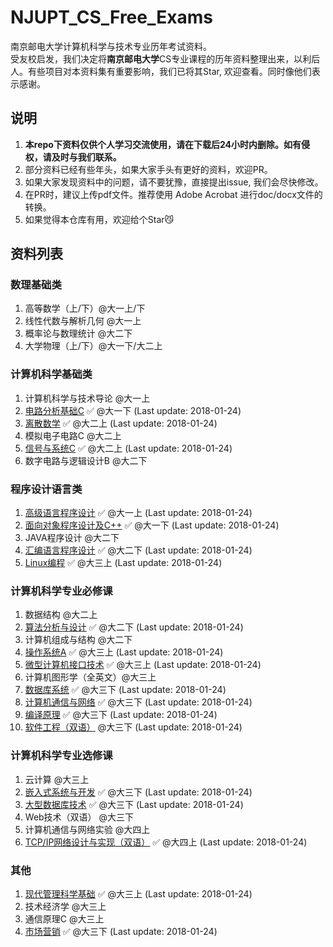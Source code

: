 # NJUPT_CS_Free_Exams
南京邮电大学计算机科学与技术专业历年考试资料。  
受友校启发，我们决定将**南京邮电大学**CS专业课程的历年资料整理出来，以利后人。有些项目对本资料集有重要影响，我们已将其Star, 欢迎查看。同时像他们表示感谢。 

## 说明
1. **本repo下资料仅供个人学习交流使用，请在下载后24小时内删除。如有侵权，请及时与我们联系。**
2. 部分资料已经有些年头，如果大家手头有更好的资料，欢迎PR。 
3. 如果大家发现资料中的问题，请不要犹豫，直接提出issue, 我们会尽快修改。
4. 在PR时，建议上传pdf文件。推荐使用 Adobe Acrobat 进行doc/docx文件的转换。
5. 如果觉得本仓库有用，欢迎给个Star😼

## 资料列表
### 数理基础类
1. 高等数学（上/下）@大一上/下
2. 线性代数与解析几何 @大一上
3. 概率论与数理统计 @大二下
4. 大学物理（上/下）@大一下/大二上

### 计算机科学基础类
1. 计算机科学与技术导论 @大一上
2. [电路分析基础C](https://github.com/NJUPTFreeExams/NJUPT_CS_Free_Exams/tree/master/%E5%A4%A7%E4%B8%80%E4%B8%8B/%E7%94%B5%E8%B7%AF%E5%88%86%E6%9E%90%E5%9F%BA%E7%A1%80C) ✅ @大一下 (Last update: 2018-01-24)
3. [离散数学](https://github.com/NJUPTFreeExams/NJUPT_CS_Free_Exams/tree/master/%E5%A4%A7%E4%BA%8C%E4%B8%8A/%E7%A6%BB%E6%95%A3%E6%95%B0%E5%AD%A6) ✅ @大二上 (Last update: 2018-01-24)
4. 模拟电子电路C @大二上
5. [信号与系统C](https://github.com/NJUPTFreeExams/NJUPT_CS_Free_Exams/tree/master/%E5%A4%A7%E4%BA%8C%E4%B8%8A/%E4%BF%A1%E5%8F%B7%E4%B8%8E%E7%B3%BB%E7%BB%9FC) ✅ @大二上 (Last update: 2018-01-24)
6. 数字电路与逻辑设计B @大二下

### 程序设计语言类
1. [高级语言程序设计](https://github.com/NJUPTFreeExams/NJUPT_CS_Free_Exams/tree/master/%E5%A4%A7%E4%B8%80%E4%B8%8A/%E9%AB%98%E7%BA%A7%E8%AF%AD%E8%A8%80%E7%A8%8B%E5%BA%8F%E8%AE%BE%E8%AE%A1) ✅ @大一上 (Last update: 2018-01-24)
2. [面向对象程序设计及C++](https://github.com/NJUPTFreeExams/NJUPT_CS_Free_Exams/tree/master/%E5%A4%A7%E4%B8%80%E4%B8%8B/%E9%9D%A2%E5%90%91%E5%AF%B9%E8%B1%A1%E7%A8%8B%E5%BA%8F%E8%AE%BE%E8%AE%A1%E5%8F%8AC%2B%2B) ✅ @大一下 (Last update: 2018-01-24)
3. JAVA程序设计 @大二下
4. [汇编语言程序设计](https://github.com/NJUPTFreeExams/NJUPT_CS_Free_Exams/tree/master/%E5%A4%A7%E4%B8%89%E4%B8%8A/%E6%B1%87%E7%BC%96%E8%AF%AD%E8%A8%80%E7%A8%8B%E5%BA%8F%E8%AE%BE%E8%AE%A1) ✅ @大二下 (Last update: 2018-01-24)
5. [Linux编程](https://github.com/NJUPTFreeExams/NJUPT_CS_Free_Exams/tree/master/%E5%A4%A7%E4%B8%89%E4%B8%8A/Linux%E7%BC%96%E7%A8%8B) ✅ @大三上 (Last update: 2018-01-24)

### 计算机科学专业必修课
1. 数据结构 @大二上
2. [算法分析与设计](https://github.com/NJUPTFreeExams/NJUPT_CS_Free_Exams/tree/master/%E5%A4%A7%E4%BA%8C%E4%B8%8B/%E7%AE%97%E6%B3%95%E5%88%86%E6%9E%90%E4%B8%8E%E8%AE%BE%E8%AE%A1) ✅ @大二下 (Last update: 2018-01-24)
3. 计算机组成与结构 @大二下
4. [操作系统A](https://github.com/NJUPTFreeExams/NJUPT_CS_Free_Exams/tree/master/%E5%A4%A7%E4%B8%89%E4%B8%8A/%E6%93%8D%E4%BD%9C%E7%B3%BB%E7%BB%9FA) ✅ @大三上 (Last update: 2018-01-24)
5. [微型计算机接口技术](https://github.com/NJUPTFreeExams/NJUPT_CS_Free_Exams/tree/master/%E5%A4%A7%E4%B8%89%E4%B8%8A/%E5%BE%AE%E5%9E%8B%E8%AE%A1%E7%AE%97%E6%9C%BA%E6%8E%A5%E5%8F%A3%E6%8A%80%E6%9C%AF) ✅ @大三上 (Last update: 2018-01-24)
6. 计算机图形学（全英文）@大三上
7. [数据库系统](https://github.com/NJUPTFreeExams/NJUPT_CS_Free_Exams/tree/master/%E5%A4%A7%E4%B8%89%E4%B8%8B/%E6%95%B0%E6%8D%AE%E5%BA%93%E7%B3%BB%E7%BB%9F) ✅ @大三下 (Last update: 2018-01-24)
8. [计算机通信与网络](https://github.com/NJUPTFreeExams/NJUPT_CS_Free_Exams/tree/master/%E5%A4%A7%E4%B8%89%E4%B8%8B/%E8%AE%A1%E7%AE%97%E6%9C%BA%E9%80%9A%E4%BF%A1%E4%B8%8E%E7%BD%91%E7%BB%9C) ✅ @大三下 (Last update: 2018-01-24)
9. [编译原理](https://github.com/NJUPTFreeExams/NJUPT_CS_Free_Exams/tree/master/%E5%A4%A7%E4%B8%89%E4%B8%8B/%E7%BC%96%E8%AF%91%E5%8E%9F%E7%90%86) ✅ @大三下 (Last update: 2018-01-24)
10. [软件工程（双语）](https://github.com/NJUPTFreeExams/NJUPT_CS_Free_Exams/tree/master/%E5%A4%A7%E4%B8%89%E4%B8%8B/%E8%BD%AF%E4%BB%B6%E5%B7%A5%E7%A8%8B%EF%BC%88%E5%8F%8C%E8%AF%AD%EF%BC%89) @大三下 (Last update: 2018-01-24)

### 计算机科学专业选修课
1. 云计算 @大三上
2. [嵌入式系统与开发](https://github.com/NJUPTFreeExams/NJUPT_CS_Free_Exams/tree/master/%E5%A4%A7%E4%B8%89%E4%B8%8B/%E5%B5%8C%E5%85%A5%E5%BC%8F%E7%B3%BB%E7%BB%9F%E4%B8%8E%E5%BC%80%E5%8F%91) ✅ @大三下 (Last update: 2018-01-24)
3. [大型数据库技术](https://github.com/NJUPTFreeExams/NJUPT_CS_Free_Exams/tree/master/%E5%A4%A7%E4%B8%89%E4%B8%8B/%E5%A4%A7%E5%9E%8B%E6%95%B0%E6%8D%AE%E5%BA%93%E6%8A%80%E6%9C%AF) ✅ @大三下 (Last update: 2018-01-24)
4. Web技术（双语） @大三下
5. 计算机通信与网络实验 @大四上
6. [TCP/IP网络设计与实现（双语）](https://github.com/NJUPTFreeExams/NJUPT_CS_Free_Exams/tree/master/%E5%A4%A7%E5%9B%9B%E4%B8%8A/TCP:IP%E7%BD%91%E7%BB%9C%E8%AE%BE%E8%AE%A1%E4%B8%8E%E5%AE%9E%E7%8E%B0%EF%BC%88%E5%8F%8C%E8%AF%AD%EF%BC%89) ✅ @大四上 (Last update: 2018-01-24)

### 其他
1. [现代管理科学基础](https://github.com/NJUPTFreeExams/NJUPT_CS_Free_Exams/tree/master/%E5%A4%A7%E4%B8%89%E4%B8%8A/%E7%8E%B0%E4%BB%A3%E7%AE%A1%E7%90%86%E7%A7%91%E5%AD%A6%E5%9F%BA%E7%A1%80) ✅ @大三上 (Last update: 2018-01-24)
2. 技术经济学 @大三上
3. 通信原理C @大三上
4. [市场营销](https://github.com/NJUPTFreeExams/NJUPT_CS_Free_Exams/tree/master/%E5%A4%A7%E4%B8%89%E4%B8%8B/%E5%B8%82%E5%9C%BA%E8%90%A5%E9%94%80) ✅ @大三下 (Last update: 2018-01-24)